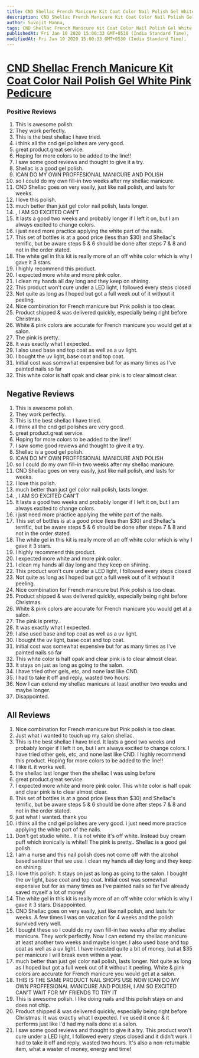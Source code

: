 ```yaml
---
title: CND Shellac French Manicure Kit Coat Color Nail Polish Gel White Pink Pedicure,
description: CND Shellac French Manicure Kit Coat Color Nail Polish Gel White Pink Pedicure,
author: Suvojit Manna,
tags: CND Shellac French Manicure Kit Coat Color Nail Polish Gel White Pink Pedicure,
publishedAt: Fri Jan 10 2020 15:00:33 GMT+0530 (India Standard Time),
modifiedAt: Fri Jan 10 2020 15:00:33 GMT+0530 (India Standard Time),
---
```


# [CND Shellac French Manicure Kit Coat Color Nail Polish Gel White Pink Pedicure](https://products.checkmycream.com/products/CND-Shellac-French-Manicure-Kit-Coat-Color-Nail-Polish-Gel-White-Pink-Pedicure.html)

### Positive Reviews

<ol>
      <li>This is awesome polish.</li>
      <li>They work perfectly.</li>
      <li>This is the best shellac I have tried.</li>
      <li>i think all the cnd gel polishes are very good.  </li>
      <li>great product.great service.</li>
      <li>Hoping for more colors to be added to the line!!</li>
      <li>I saw some good reviews and thought to give it a try.</li>
      <li>Shellac is a good gel polish.</li>
      <li>ICAN DO MY OWN PROFFESIONAL MANICURE AND POLISH</li>
      <li>so I could do my own fill-in two weeks after my shellac manicure.</li>
      <li>CND Shellac goes on very easily, just like nail polish, and lasts for weeks.</li>
      <li>I love this polish.</li>
      <li>much better than just gel color nail polish, lasts longer.</li>
      <li>, I AM SO EXCITED  CAN&#x27;T</li>
      <li>It lasts a good two weeks and probably longer if I left it on, but I am always excited to change colors.</li>
      <li>i just need more practice applying the white part of the nails.</li>
      <li>This set of bottles is at a good price (less than $30) and Shellac&#x27;s terrific, but be aware steps 5 &amp; 6 should be done after steps 7 &amp; 8 and not in the order stated.</li>
      <li>The white gel in this kit is really more of an off white color which is why I gave it 3 stars.</li>
      <li>I highly recommend this product.</li>
      <li>I expected more white and more pink color.</li>
      <li>I clean my hands all day long and they keep on shining.</li>
      <li>This product won&#x27;t cure under a LED light, I followed every steps closed</li>
      <li>Not quite as long as I hoped but got a full week out of it without it peeling.</li>
      <li>Nice combination for French manicure but Pink polish is too clear.</li>
      <li>Product shipped &amp; was delivered quickly, especially being right before Christmas.</li>
      <li>White &amp; pink colors are accurate for French manicure you would get at a salon.</li>
      <li>The pink is pretty..</li>
      <li>It was exactly what I expected.</li>
      <li>I also used base and top coat as well as a uv light.</li>
      <li>I bought the uv light, base coat and top coat.</li>
      <li>Initial cost was somewhat expensive but for as many times as I&#x27;ve painted nails so far</li>
      <li>This white color is half opak and clear pink is to clear almost clear.</li>
</ol>


<h2>Negative Reviews</h2>
<ol>
<li> This is awesome polish.</li>
<li> They work perfectly.</li>
<li> This is the best shellac I have tried.</li>
<li> i think all the cnd gel polishes are very good.  </li>
<li> great product.great service.</li>
<li> Hoping for more colors to be added to the line!!</li>
<li> I saw some good reviews and thought to give it a try.</li>
<li> Shellac is a good gel polish.</li>
<li> ICAN DO MY OWN PROFFESIONAL MANICURE AND POLISH</li>
<li> so I could do my own fill-in two weeks after my shellac manicure.</li>
<li> CND Shellac goes on very easily, just like nail polish, and lasts for weeks.</li>
<li> I love this polish.</li>
<li> much better than just gel color nail polish, lasts longer.</li>
<li> , I AM SO EXCITED  CAN&#x27;T</li>
<li> It lasts a good two weeks and probably longer if I left it on, but I am always excited to change colors.</li>
<li> i just need more practice applying the white part of the nails.</li>
<li> This set of bottles is at a good price (less than $30) and Shellac&#x27;s terrific, but be aware steps 5 &amp; 6 should be done after steps 7 &amp; 8 and not in the order stated.</li>
<li> The white gel in this kit is really more of an off white color which is why I gave it 3 stars.</li>
<li> I highly recommend this product.</li>
<li> I expected more white and more pink color.</li>
<li> I clean my hands all day long and they keep on shining.</li>
<li> This product won&#x27;t cure under a LED light, I followed every steps closed</li>
<li> Not quite as long as I hoped but got a full week out of it without it peeling.</li>
<li> Nice combination for French manicure but Pink polish is too clear.</li>
<li> Product shipped &amp; was delivered quickly, especially being right before Christmas.</li>
<li> White &amp; pink colors are accurate for French manicure you would get at a salon.</li>
<li> The pink is pretty..</li>
<li> It was exactly what I expected.</li>
<li> I also used base and top coat as well as a uv light.</li>
<li> I bought the uv light, base coat and top coat.</li>
<li> Initial cost was somewhat expensive but for as many times as I&#x27;ve painted nails so far</li>
<li> This white color is half opak and clear pink is to clear almost clear.</li>
<li> It stays on just as long as going to the salon.</li>
<li> I have tried other gels, etc, and none last like CND.</li>
<li> I had to take it off and reply, wasted two hours.</li>
<li> Now I can extend my shellac manicure at least another two weeks and maybe longer.  </li>
<li> Disappointed.</li>
</ol>

<h2>All Reviews</h2>

<ol>
    <li> Nice combination for French manicure but Pink polish is too clear.</li>
    <li> Just what i wanted to touch up my salon shellac.</li>
    <li> This is the best shellac I have tried. It lasts a good two weeks and probably longer if I left it on, but I am always excited to change colors. I have tried other gels, etc, and none last like CND. I highly recommend this product. Hoping for more colors to be added to the line!!</li>
    <li> I like it. it works well.</li>
    <li> the shellac last longer then the shellac I was using before</li>
    <li> great product.great service.</li>
    <li> I expected more white and more pink color. This white color is half opak and clear pink is to clear almost clear.</li>
    <li> This set of bottles is at a good price (less than $30) and Shellac&#x27;s terrific, but be aware steps 5 &amp; 6 should be done after steps 7 &amp; 8 and not in the order stated.</li>
    <li> just what I wanted.  thank you</li>
    <li> i think all the cnd gel polishes are very good.  i just need more practice applying the white part of the nails.</li>
    <li> Don&#x27;t get studio white.. It is not white it&#x27;s off white. Instead buy cream puff which ironically is white!! The pink is pretty.. Shellac is a good gel polish.</li>
    <li> I am a nurse and this nail polish does not come off with the alcohol based sanitizer that we use. I clean my hands all day long and they keep on shining.</li>
    <li> I love this polish. It stays on just as long as going to the salon. I bought the uv light, base coat and top coat. Initial cost was somewhat expensive but for as many times as I&#x27;ve painted nails so far I&#x27;ve already saved myself a lot of money!</li>
    <li> The white gel in this kit is really more of an off white color which is why I gave it 3 stars. Disappointed.</li>
    <li> CND Shellac goes on very easily, just like nail polish, and lasts for weeks. A few times I was on vacation for 4 weeks and the polish survived very well.</li>
    <li> I bought these so I could do my own fill-in two weeks after my shellac manicure. They work perfectly. Now I can extend my shellac manicure at least another two weeks and maybe longer.  I also used base and top coat as well as a uv light. I have invested quite a bit of money, but at $35 per manicure I will break even within a year.</li>
    <li> much better than just gel color nail polish, lasts longer. Not quite as long as I hoped but got a full week out of it without it peeling. White &amp; pink colors are accurate for French manicure you would get at a salon.</li>
    <li> THIS IS THE SAME PRODUCT NAIL SHOPS USE NOW ICAN DO MY OWN PROFFESIONAL MANICURE AND POLISH, I AM SO EXCITED  CAN&#x27;T WAIT FOR MY FRIENDS TO TRY IT</li>
    <li> This is awesome polish. I like doing nails and this polish stays on and does not chip.</li>
    <li> Product shipped &amp; was delivered quickly, especially being right before Christmas. It was exactly what I expected. I&#x27;ve used it once &amp; it performs just like I&#x27;d had my nails done at a salon.</li>
    <li> I saw some good reviews and thought to give it a try. This product won&#x27;t cure under a LED light, I followed every steps closed and it didn&#x27;t work. I had to take it off and reply, wasted two hours. It&#x27;s also a non-returnable item, what a waster of money, energy and time!</li>
</ol>




